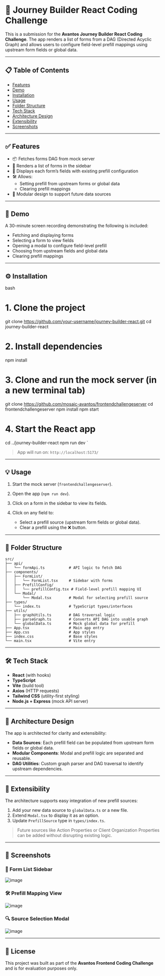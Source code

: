 

# 🚀 Journey Builder React Coding Challenge

This is a submission for the **Avantos Journey Builder React Coding Challenge**. The app renders a list of forms from a DAG (Directed Acyclic Graph) and allows users to configure field-level prefill mappings using upstream form fields or global data.

---

## 📋 Table of Contents

- [Features](#features)
- [Demo](#demo)
- [Installation](#installation)
- [Usage](#usage)
- [Folder Structure](#folder-structure)
- [Tech Stack](#tech-stack)
- [Architecture Design](#architecture-design)
- [Extensibility](#extensibility)
- [Screenshots](#screenshots)


---

## ✅ Features

- 📦 Fetches forms DAG from mock server
- 🧩 Renders a list of forms in the sidebar
- 🔎 Displays each form’s fields with existing prefill configuration
- 🛠 Allows:
  - Setting prefill from upstream forms or global data
  - Clearing prefill mappings
- 🧱 Modular design to support future data sources

---

## 🧪 Demo

A 30-minute screen recording demonstrating the following is included:

- Fetching and displaying forms
- Selecting a form to view fields
- Opening a modal to configure field-level prefill
- Choosing from upstream fields and global data
- Clearing prefill mappings

---

## ⚙ Installation

bash
# 1. Clone the project
git clone https://github.com/your-username/journey-builder-react.git
cd journey-builder-react

# 2. Install dependencies
npm install

# 3. Clone and run the mock server (in a new terminal tab)
git clone https://github.com/mosaic-avantos/frontendchallengeserver
cd frontendchallengeserver
npm install
npm start

# 4. Start the React app
cd ../journey-builder-react
npm run dev
`

> App will run on: `http://localhost:5173/`

---

## 💡 Usage

1. Start the mock server (`frontendchallengeserver`).
2. Open the app (`npm run dev`).
3. Click on a form in the sidebar to view its fields.
4. Click on any field to:

   * Select a prefill source (upstream form fields or global data).
   * Clear a prefill using the ❌ button.

---

## 📁 Folder Structure

```
src/
├── api/
│   └── formApi.ts           # API logic to fetch DAG
├── components/
│   ├── FormList/
│   │   └── FormList.tsx     # Sidebar with forms
│   ├── PrefillConfig/
│   │   └── prefillConfig.tsx # Field-level prefill mapping UI
│   └── Modal/
│       └── Modal.tsx        # Modal for selecting prefill source
├── types/
│   └── index.ts             # TypeScript types/interfaces
├── utils/
│   ├── graphUtils.ts        # DAG traversal logic
│   ├── parseGraph.ts        # Converts API DAG into usable graph
│   └── globalData.ts        # Mock global data for prefill
├── App.tsx                  # Main app entry
├── App.css                  # App styles
├── index.css                # Base styles
└── main.tsx                 # Vite entry
```
---

## 🛠 Tech Stack

* **React** (with hooks)
* **TypeScript**
* **Vite** (build tool)
* **Axios** (HTTP requests)
* **Tailwind CSS** (utility-first styling)
* **Node.js + Express** (mock API server)

---

## 🧱 Architecture Design

The app is architected for clarity and extensibility:

* **Data Sources**: Each prefill field can be populated from upstream form fields or global data.
* **Modular Components**: Modal and prefill logic are separated and reusable.
* **DAG Utilities**: Custom graph parser and DAG traversal to identify upstream dependencies.

---

## 🌱 Extensibility

The architecture supports easy integration of new prefill sources:

1. Add your new data source to `globalData.ts` or a new file.
2. Extend `Modal.tsx` to display it as an option.
3. Update `PrefillSource` type in `types/index.ts`.

> Future sources like Action Properties or Client Organization Properties can be added without disrupting existing logic.

---

## 📸 Screenshots


### 🧾 Form List Sidebar

![image](https://github.com/user-attachments/assets/a11a6177-d6c2-46a5-ab5c-39b3dc952c59)

### 🛠 Prefill Mapping View

![image](https://github.com/user-attachments/assets/50f01426-8aea-45dd-bc48-51824d658871)


### 🔍 Source Selection Modal
![image](https://github.com/user-attachments/assets/7ea22ee3-12eb-4243-93ec-6c4636dcecce)

---

## 📃 License

This project was built as part of the **Avantos Frontend Coding Challenge** and is for evaluation purposes only.


